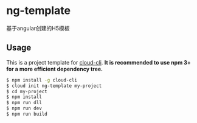 # ng-template
基于angular创建的H5模板

## Usage

This is a project template for [cloud-cli](https://github.com/cklwblove/cloud-cli). **It is recommended to use npm 3+ for a more efficient dependency tree.**

``` bash
$ npm install -g cloud-cli
$ cloud init ng-template my-project
$ cd my-project
$ npm install
$ npm run dll
$ npm run dev
$ npm run build
```

